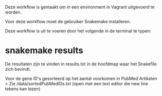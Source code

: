Deze workflow is gemaakt om in een environment in Vagrant uitgevoerd te worden.

Voor deze workflow moet de gebruiker Snakemake installeren.

Deze workflow is uit te voeren door het volgende in de terminal te typen:

# snakemake results



De resultaten zijn te vinden in results.txt in de hoofdmap waar het Snakefile zich bevindt.

Voor de gene ID's gesorteerd op het aantal voorkomen in PubMed Artikelen > Zie /data/sortedPubMedIDs.txt (open met een text editor die new line tekens kan lezen)